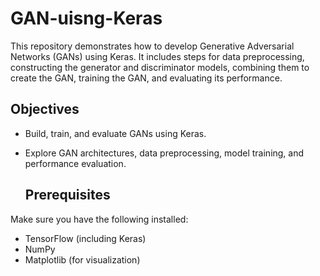 # GAN-uisng-Keras
This repository demonstrates how to develop Generative Adversarial Networks (GANs) using Keras. It includes steps for data preprocessing, constructing the generator and discriminator models, combining them to create the GAN, training the GAN, and evaluating its performance.

## Objectives

- Build, train, and evaluate GANs using Keras.
- Explore GAN architectures, data preprocessing, model training, and performance evaluation.

  ## Prerequisites

Make sure you have the following installed:

- TensorFlow (including Keras)
- NumPy
- Matplotlib (for visualization)
